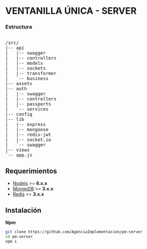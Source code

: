 # VENTANILLA ÚNICA - SERVER 

### Estructura

<pre> 
/src/
|-- api
|   |-- swagger
|   |-- controllers
|   |-- models
|   |-- sockets
|   |-- transformer
|   `-- business
|-- assets
|-- auth
|   |-- swagger
|   |-- controllers
|   |-- passports
|   `-- services
|-- config
|-- lib
|   |-- express
|   |-- mongoose
|   |-- redis-jwt
|   |-- socket.io
|   `-- swagger
|-- views
`-- app.js
</pre> 

## Requerimientos

- [Nodejs](https://nodejs.org) >= **6.x.x** 
- [MongoDB](https://www.mongodb.com)  >= **3.x.x**
- [Redis](https://redis.io)  >= **3.x.x** 

## Instalación

**Npm**

```bash
git clone https://github.com/AgenciaImplementacion/pm-server
cd pm-server
npm i
```